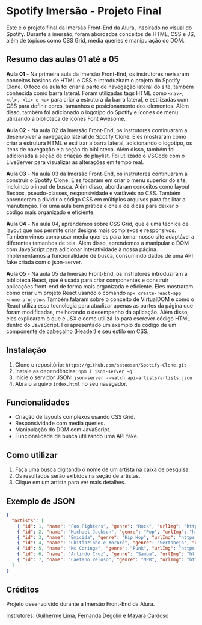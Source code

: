 # Spotify Imersão - Projeto Final

Este é o projeto final da Imersão Front-End da Alura, inspirado no visual do Spotify. Durante a imersão, foram abordados conceitos de HTML, CSS e JS, além de tópicos como CSS Grid, media queries e manipulação do DOM.

## Resumo das aulas 01 até a 05

**Aula 01** - Na primeira aula da Imersão Front-End, os instrutores revisaram conceitos básicos de HTML e CSS e introduziram o projeto do Spotify Clone. O foco da aula foi criar a parte de navegação lateral do site, também conhecida como barra lateral. Foram utilizadas tags HTML como ```<nav>, <ul>, <li> e <a>``` para criar a estrutura da barra lateral, e estilizadas com CSS para definir cores, tamanhos e posicionamento dos elementos. Além disso, também foi adicionado o logotipo do Spotify e ícones de menu utilizando a biblioteca de ícones Font Awesome.

**Aula 02** - Na aula 02 da Imersão Front-End, os instrutores continuaram a desenvolver a navegação lateral do Spotify Clone. Eles mostraram como criar a estrutura HTML e estilizar a barra lateral, adicionando o logotipo, os itens de navegação e a seção da biblioteca. Além disso, também foi adicionada a seção de criação de playlist. Foi utilizado o VSCode com o LiveServer para visualizar as alterações em tempo real.

**Aula 03** - Na aula 03 da Imersão Front-End, os instrutores continuaram a construir o Spotify Clone. Eles focaram em criar o menu superior do site, incluindo o input de busca. Além disso, abordaram conceitos como layout flexbox, pseudo-classes, responsividade e variáveis no CSS. Também aprenderam a dividir o código CSS em múltiplos arquivos para facilitar a manutenção. Foi uma aula bem prática e cheia de dicas para deixar o código mais organizado e eficiente.

**Aula 04** - Na aula 04, aprendemos sobre CSS Grid, que é uma técnica de layout que nos permite criar designs mais complexos e responsivos. Também vimos como usar media queries para tornar nosso site adaptável a diferentes tamanhos de tela. Além disso, aprendemos a manipular o DOM com JavaScript para adicionar interatividade à nossa página. Implementamos a funcionalidade de busca, consumindo dados de uma API fake criada com o json-server.

**Aula 05** - Na aula 05 da Imersão Front-End, os instrutores introduziram a biblioteca React, que é usada para criar componentes e construir aplicações front-end de forma mais organizada e eficiente. Eles mostraram como criar um projeto React usando o comando ```npx create-react-app <nome projeto>```. Também falaram sobre o conceito de VirtualDOM e como o React utiliza essa tecnologia para atualizar apenas as partes da página que foram modificadas, melhorando o desempenho da aplicação. Além disso, eles explicaram o que é JSX e como utilizá-lo para escrever código HTML dentro do JavaScript. Foi apresentado um exemplo de código de um componente de cabeçalho (Header) e seu estilo em CSS.

## Instalação

1. Clone o repositório: `https://github.com/satoosan/Spotify-Clone.git`
2. Instale as dependências: `npm i json-server -g `
3. Inicie o servidor JSON: `json-server --watch api-artists/artists.json`
4. Abra o arquivo `index.html` no seu navegador.

## Funcionalidades

- Criação de layouts complexos usando CSS Grid.
- Responsividade com media queries.
- Manipulação do DOM com JavaScript.
- Funcionalidade de busca utilizando uma API fake.

## Como utilizar

1. Faça uma busca digitando o nome de um artista na caixa de pesquisa.
2. Os resultados serão exibidos na seção de artistas.
3. Clique em um artista para ver mais detalhes.

## Exemplo de JSON

```json
{
  "artists": [
    { "id": 1, "name": "Foo Fighters", "genre": "Rock", "urlImg": "https://i.scdn.co/image/ab67616100005174c884df599abc793c116cdf15" },
    { "id": 2, "name": "Michael Jackson", "genre": "Pop", "urlImg": "https://i.scdn.co/image/ab676161000051740e08ea2c4d6789fbf5cbe0aa" },
    { "id": 3, "name": "Emicida", "genre": "Hip Hop", "urlImg": "https://i.scdn.co/image/ab67616100005174908b4b4bc90e1518b68b4068" },
    { "id": 4, "name": "Chitãozinho e Xororó", "genre": "Sertanejo", "urlImg": "https://i.scdn.co/image/ab676161000051744606c59411c57f7b49588be4" },
    { "id": 5, "name": "Mc Coringa", "genre": "Funk", "urlImg": "https://i.scdn.co/image/ab67616d00001e02fe8f6dd361ad0f12b88c7f56" },
    { "id": 6, "name": "Arlindo Cruz", "genre": "Samba", "urlImg": "https://i.scdn.co/image/ab67616100005174181873f93056642d7b340839" },
    { "id": 7, "name": "Caetano Veloso", "genre": "MPB", "urlImg": "https://i.scdn.co/image/ab67616100005174e98de50f36cf1aa4bf047757" }
  ]
}
```

## Créditos

Projeto desenvolvido durante a Imersão Front-End da Alura.

Instrutores: [Guilherme Lima](https://www.linkedin.com/in/guilherme-lima-458925178/), [Fernanda Degolin](https://www.linkedin.com/in/fernandadegolin/) e [Mayara Cardoso](https://www.linkedin.com/in/mayara-cardoso-556a45162/)
